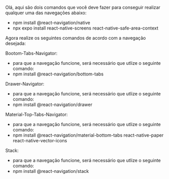 Olá, aqui são dois comandos que você deve fazer para conseguir realizar qualquer uma das navegações abaixo:

 - npm install @react-navigation/native
 - npx expo install react-native-screens react-native-safe-area-context



Agora realize os seguintes comandos de acordo com a navegação desejada:


Bootom-Tabs-Navigator:

 - para que a navegação funcione, será necessário que utlize o seguinte comando:
 - npm install @react-navigation/bottom-tabs


Drawer-Navigator:

 - para que a navegação funcione, será necessário que utlize o seguinte comando:
 - npm install @react-navigation/drawer


Material-Top-Tabs-Navigator:

 - para que a navegação funcione, será necessário que utlize o seguinte comando:
 - npm install @react-navigation/material-bottom-tabs react-native-paper react-native-vector-icons

Stack:

 - para que a navegação funcione, será necessário que utlize o seguinte comando:
 - npm install @react-navigation/stack
